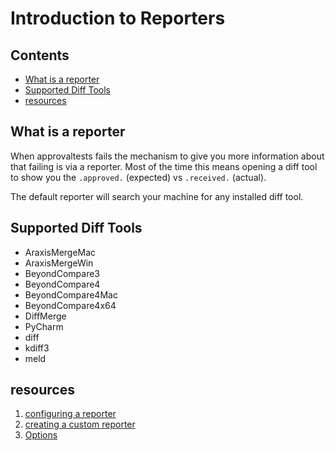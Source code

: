 # Introduction to Reporters

<!-- toc -->
## Contents

  * [What is a reporter](#what-is-a-reporter)
  * [Supported Diff Tools](#supported-diff-tools)
  * [resources](#resources)<!-- endToc -->

## What is a reporter
When approvaltests fails the mechanism to give you more information about that failing
is via a reporter. Most of the time this means opening a diff tool to show you 
the `.approved.` (expected) vs `.received.` (actual).  

The default reporter will search your machine for any installed diff tool.

## Supported Diff Tools  

* AraxisMergeMac <!-- include: GenericDiffReporterTests.test_document_existing_reporters.approved.md -->
* AraxisMergeWin
* BeyondCompare3
* BeyondCompare4
* BeyondCompare4Mac
* BeyondCompare4x64
* DiffMerge
* PyCharm
* diff
* kdiff3
* meld <!-- endInclude -->

## resources
1. [configuring a reporter](../configuration.md#how-to-configure-a-default-reporter-for-your-system)
2. [creating a custom reporter](../how_to/create_a_custom_reporter.md)
3. [Options](../reference/options.md)
